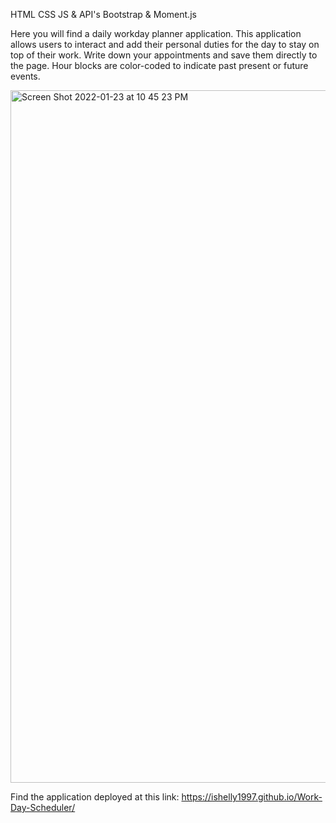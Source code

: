 HTML CSS JS & API's Bootstrap & Moment.js

Here you will find a daily workday planner application. This application allows users to interact and add their personal duties for the day to stay on top of their work. Write down your appointments and save them directly to the page. Hour blocks are color-coded to indicate past present or future events.


<img width="1108" alt="Screen Shot 2022-01-23 at 10 45 23 PM" src="https://user-images.githubusercontent.com/95631495/150718913-1f43268f-2e20-427c-8823-0fe29dc439a3.png">

Find the application deployed at this link: https://ishelly1997.github.io/Work-Day-Scheduler/

